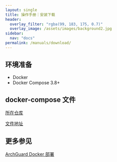 ```yaml
---
layout: single
title: 操作手册｜安装下载
header:
  overlay_filter: "rgba(99, 183, 175, 0.7)"
  overlay_image: /assets/images/background2.jpg
sidebar:
  nav: "docs"
permalink: /manuals/download/
---
```


## 环境准备
- Docker 
- Docker Compose 3.8+

## docker-compose 文件
[所在仓库](https://github.com/archguard/archguard)

[文件地址](https://github.com/archguard/archguard/blob/master/docker-compose.yml)

## 更多参见
[ArchGuard Docker 部署](https://archguard.org/blog/archguard/archguard-docker-deploy/)